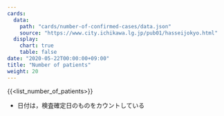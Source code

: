 ```yaml
---
cards:
  data:
    path: "cards/number-of-confirmed-cases/data.json"
    source: "https://www.city.ichikawa.lg.jp/pub01/hasseijokyo.html"
  display:
    chart: true
    table: false
date: "2020-05-22T00:00:00+09:00"
title: "Number of patients"
weight: 20
---
```


{{<list_number_of_patients>}}

- 日付は，検査確定日のものをカウントしている
